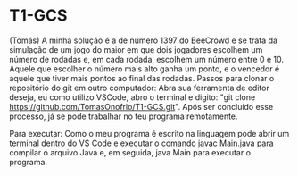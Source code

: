 # T1-GCS
(Tomás) A minha solução é a de número 1397 do BeeCrowd e se trata da simulação de um jogo do maior em que dois jogadores escolhem um número de rodadas e, em cada rodada, escolhem um número entre 0 e 10. Aquele que escolher o número mais alto ganha um ponto, e o vencedor é aquele que tiver mais pontos ao final das rodadas.
Passos para clonar o repositório do git em outro computador:
Abra sua ferramenta de editor deseja, eu como utilizo VSCode, abro o terminal e digito: "git clone https://github.com/TomasOnofrio/T1-GCS.git". Após ser concluído esse processo, já se pode trabalhar no teu programa remotamente. 

Para executar:
Como o meu programa é escrito na linguagem pode abrir um terminal dentro do VS Code e executar o comando javac Main.java para compilar o arquivo Java e, em seguida, java Main para executar o programa.
